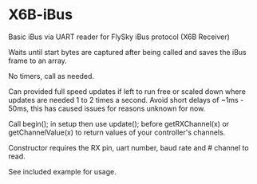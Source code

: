 # X6B-iBus
Basic iBus via UART reader for FlySky iBus protocol (X6B Receiver)

Waits until start bytes are captured after being called and saves the iBus frame to an array.

No timers, call as needed.

Can provided full speed updates if left to run free or scaled down where updates are needed 1 to 2 times a second. Avoid short delays of ~1ms - 50ms, this has caused issues for reasons unknown for now.

Call begin(); in setup then use update(); before getRXChannel(x) or getChannelValue(x) to return values of your controller's channels.

Constructor requires the RX pin, uart number, baud rate and # channel to read.

See included example for usage.

